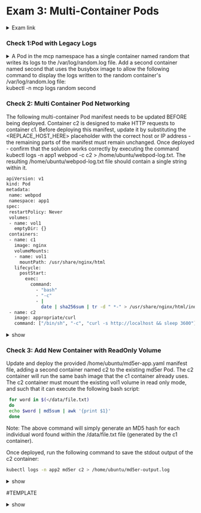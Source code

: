 # Exam 3: Multi-Container Pods #
<details><summary>Exam link</summary>
https://cloudacademy.com/lab/ckad-practice-exam-multi-container-pods/?context_resource=lp&context_id=3086
</p></details>

### Check 1:Pod with Legacy Logs ###
<details><summary>
A Pod in the mcp namespace has a single container named random that writes its logs to the /var/log/random.log file. Add a second container named second that uses the busybox image to allow the following command to display the logs written to the random container's /var/log/random.log file: </br>
  kubectl -n mcp logs random second
</summary>
<p>
  
```bash
k -n mcp get pod random -o yaml > 1_orig.yml
cp 1_orig.yml 1.yml
vim 1.yml:
apiVersion: v1
kind: Pod
metadata:
  name: random
  namespace: mcp
spec:
  containers:
  - args:
    - /bin/sh
    - -c
    - while true; do shuf -i 0-1 -n 1 >> /var/log/random.log; sleep 1; done
    image: busybox
    name: random
    volumeMounts:
    - mountPath: /var/log
      name: logs
  - name: second
    image: busybox
    args: [/bin/sh, -c, 'tail -n+1 -f /var/log/random.log']
    volumeMounts:
    - name: logs
      mountPath: /var/log
  volumes:
  - name: logs
```
  
</p>
</details>

### Check 2: Multi Container Pod Networking ###
The following multi-container Pod manifest needs to be updated BEFORE being deployed. Container c2 is designed to make HTTP requests to container c1. Before deploying this manifest, update it by substituting the <REPLACE_HOST_HERE> placeholder with the correct host or IP address - the remaining parts of the manifest must remain unchanged. Once deployed - confirm that the solution works correctly by executing the command kubectl logs -n app1 webpod -c c2 > /home/ubuntu/webpod-log.txt. The resulting /home/ubuntu/webpod-log.txt file should contain a single string within it.

```bash
apiVersion: v1
kind: Pod
metadata:
 name: webpod
 namespace: app1
spec:
 restartPolicy: Never
 volumes:
 - name: vol1
   emptyDir: {}
 containers:
 - name: c1
   image: nginx
   volumeMounts:
   - name: vol1
     mountPath: /usr/share/nginx/html
   lifecycle:
     postStart:
       exec:
         command:
           - "bash"
           - "-c"
           - |
             date | sha256sum | tr -d " *-" > /usr/share/nginx/html/index.html
 - name: c2
   image: appropriate/curl
   command: ["/bin/sh", "-c", "curl -s http://localhost && sleep 3600"]
```

<details><summary>show</summary><p>

```bash
k create -f <name for file created from manifest above>.yml
k logs -n app1 webpod -c c2 > /home/ubuntu/webpod-log.txt
  
```
</p>
</details>

### Check 3: Add New Container with ReadOnly Volume ###
Update and deploy the provided /home/ubuntu/md5er-app.yaml manifest file, adding a second container named c2 to the existing md5er Pod. The c2 container will run the same bash image that the c1 container already uses. The c2 container must mount the existing vol1 volume in read only mode, and such that it can execute the following bash script:

```bash
 for word in $(</data/file.txt)
 do 
 echo $word | md5sum | awk '{print $1}'
 done
```

<p>Note: The above command will simply generate an MD5 hash for each individual word found within the /data/file.txt file (generated by the c1 container).</p>

<p>Once deployed, run the following command to save the stdout output of the c2 container:</p>

```bash
kubectl logs -n app2 md5er c2 > /home/ubuntu/md5er-output.log
```

<details><summary>show</summary>
<p>
  
```bash
cp /home/ubuntu/md5er-app.yaml /home/ubuntu/md5er-app-original.yaml
vim /home/ubuntu/md5er-app.yaml:
apiVersion: v1
kind: Pod 
metadata:
 name: md5er
 namespace: app2
spec:
 restartPolicy: Never
 volumes:
 - name: vol1
   emptyDir: {}
 containers:
 - name: c1
   image: bash
   env:
   - name: DATA
     valueFrom:
      configMapKeyRef:
       name: cm1 
       key: data
   volumeMounts:
   - name: vol1
     mountPath: /data
   command: ["/usr/local/bin/bash", "-c", "echo $DATA > /data/file.txt"] ## Add from line below to end
 - name: c2
   image: bash
   volumeMounts:
   - name: vol1
     mountPath: /data
     readOnly: true
   command:
     - "/usr/local/bin/bash"
     - "-c"
     - |
       for word in $(</data/file.txt)
       do 
       echo $word | md5sum | awk '{print $1}'
       done					

k apply -f /home/ubuntu/md5er-app.yaml
k logs -n app2 md5er c2 > /home/ubuntu/md5er-output.log
  
```
</p>
</details>















#TEMPLATE
<details><summary>show</summary>
<p>
  
```bash

```
</p>
</details>
